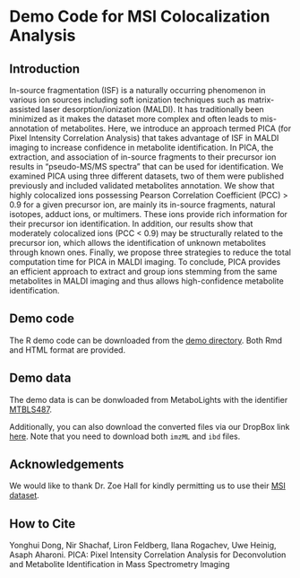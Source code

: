 # Demo Code for MSI Colocalization Analysis

## Introduction

In-source fragmentation (ISF) is a naturally occurring phenomenon in various ion sources including soft ionization techniques such as matrix-assisted laser desorption/ionization (MALDI). It has traditionally been minimized as it makes the dataset more complex and often leads to mis-annotation of metabolites. Here, we introduce an approach termed PICA (for Pixel Intensity Correlation Analysis) that takes advantage of ISF in MALDI imaging to increase confidence in metabolite identification. In PICA, the extraction, and association of in-source fragments to their precursor ion results in “pseudo-MS/MS spectra” that can be used for identification. We examined PICA using three different datasets, two of them were published previously and included validated metabolites annotation. We show that highly colocalized ions possessing Pearson Correlation Coefficient (PCC) > 0.9 for a given precursor ion, are mainly its in-source fragments, natural isotopes, adduct ions, or multimers. These ions provide rich information for their precursor ion identification. In addition, our results show that moderately colocalized ions (PCC < 0.9) may be structurally related to the precursor ion, which allows the identification of unknown metabolites through known ones. Finally, we propose three strategies to reduce the total computation time for PICA in MALDI imaging. To conclude, PICA provides an efficient approach to extract and group ions stemming from the same metabolites in MALDI imaging and thus allows high-confidence metabolite identification.

## Demo code

The R demo code can be downloaded from the [demo directory](https://github.com/YonghuiDong/MSI_Colocalization/tree/master/Demo). Both Rmd and HTML format are provided.

## Demo data

The demo data is can be donwloaded from MetaboLights with the identifier [MTBLS487](https://www.ebi.ac.uk/metabolights/MTBLS487).

Additionally, you can also download the converted files via our DropBox link [here](https://www.dropbox.com/sh/aff86j2dvw4i7ad/AACtmFnp1mZv6S2VPEvrFHVpa?dl=0). Note that you need to download both `imzML` and `ibd` files. 


## Acknowledgements

We would like to thank Dr. Zoe Hall for kindly permitting us to use their [MSI dataset](https://www.ebi.ac.uk/metabolights/MTBLS487). 

## How to Cite

Yonghui Dong, Nir Shachaf, Liron Feldberg, Ilana Rogachev, Uwe Heinig, Asaph Aharoni. PICA: Pixel Intensity Correlation Analysis for Deconvolution and Metabolite Identification in Mass Spectrometry Imaging



